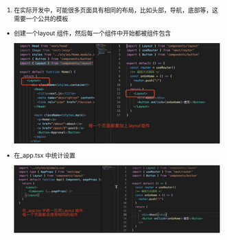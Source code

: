 1. 在实际开发中，可能很多页面具有相同的布局，比如头部，导航，底部等，这需要一个公共的模板

+ 创建一个layout 组件，然后每一个组件中开始都被组件包含

    ![image](../assets/15.jpg)

+ 在_app.tsx 中统计设置

    ![image](../assets/16.jpg)